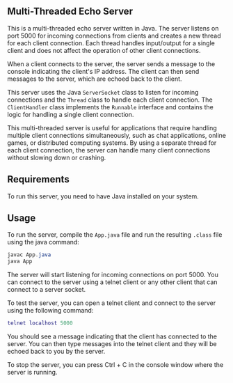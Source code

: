 ## Multi-Threaded Echo Server

This is a multi-threaded echo server written in Java. The server listens on port 5000 for incoming connections from clients and creates a new thread for each client connection. Each thread handles input/output for a single client and does not affect the operation of other client connections.

When a client connects to the server, the server sends a message to the console indicating the client's IP address. The client can then send messages to the server, which are echoed back to the client.

This server uses the Java `ServerSocket` class to listen for incoming connections and the `Thread` class to handle each client connection. The `ClientHandler` class implements the `Runnable` interface and contains the logic for handling a single client connection.

This multi-threaded server is useful for applications that require handling multiple client connections simultaneously, such as chat applications, online games, or distributed computing systems. By using a separate thread for each client connection, the server can handle many client connections without slowing down or crashing.

## Requirements

To run this server, you need to have Java installed on your system.

## Usage

To run the server, compile the `App.java` file and run the resulting `.class` file using the java command:

```java
javac App.java
java App
```

The server will start listening for incoming connections on port 5000. You can connect to the server using a telnet client or any other client that can connect to a server socket.

To test the server, you can open a telnet client and connect to the server using the following command:

```lua
telnet localhost 5000
```

You should see a message indicating that the client has connected to the server. You can then type messages into the telnet client and they will be echoed back to you by the server.

To stop the server, you can press Ctrl + C in the console window where the server is running.

